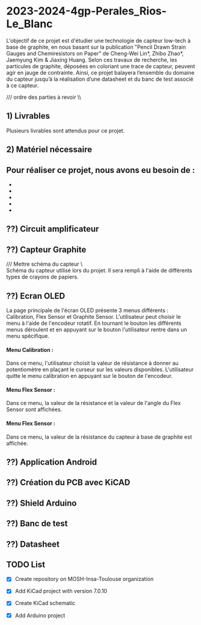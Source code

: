 # 2023-2024-4gp-Perales_Rios-Le_Blanc

L'objectif de ce projet est d'étudier une technologie de capteur low-tech à base de graphite, en nous basant sur la publication "Pencil Drawn Strain Gauges and Chemiresistors on Paper" de Cheng-Wei Lin*, Zhibo Zhao*, Jaemyung Kim & Jiaxing Huang.
Selon ces travaux de recherche, les particules de graphite, déposées en coloriant une trace de capteur, peuvent agir en jauge de contrainte. 
Ainsi, ce projet balayera l’ensemble du domaine du capteur jusqu’à la réalisation d’une datasheet et du banc de test associé à ce capteur. 

/// ordre des parties à revoir \\\
## 1) Livrables

Plusieurs livrables sont attendus pour ce projet. 

## 2) Matériel nécessaire

Pour réaliser ce projet, nous avons eu besoin de : 
  - 
  -
  -
  -
  -
  -

## ??) Circuit amplificateur 

## ??) Capteur Graphite

/// Mettre schéma du capteur \\\
 Schéma du capteur utilisé lors du projet. Il sera rempli à l'aide de différents types de crayons de papiers. 

## ??) Ecran OLED
La page principale de l'écran OLED présente 3 menus différents : Calibration, Flex Sensor et Graphite Sensor. L'utilisateur peut choisir le menu à l'aide de l'encodeur rotatif. En tournant le bouton les différents menus déroulent et en appuyant sur le bouton l'utilisateur rentre dans un menu spécifique. 

#### Menu Calibration :
Dans ce menu, l'utilisateur choisit la valeur de résistance à donner au potentiomètre en plaçant le curseur sur les valeurs disponibles. L'utilisateur quitte le menu calibration en appuyant sur le bouton de l'encodeur. 
#### Menu Flex Sensor :
Dans ce menu, la valeur de la résistance et la valeur de l'angle du Flex Sensor sont affichées.  
#### Menu Flex Sensor :
Dans ce menu, la valeur de la résistance du capteur à base de graphite est affichée. 

## ??) Application Android

## ??) Création du PCB avec KiCAD

## ??) Shield Arduino

## ??) Banc de test 

## ??) Datasheet

## TODO List

- [x] Create repository on MOSH-Insa-Toulouse organization
- [x] Add KiCad project with version 7.0.10
- [x] Create KiCad schematic
- [x] Add Arduino project

